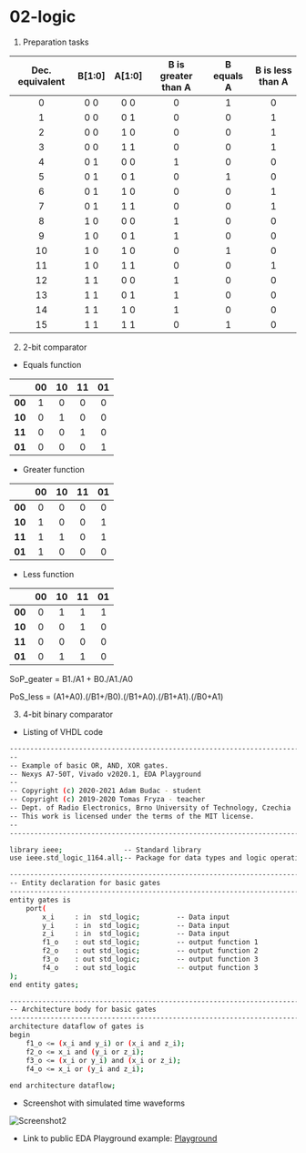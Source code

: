 # 02-logic

1. Preparation tasks

| **Dec. equivalent** | **B[1:0]** | **A[1:0]** | **B is greater than A** | **B equals A** | **B is less than A** |
| :-: | :-: | :-: | :-: | :-: | :-: |
| 0 | 0 0 | 0 0 | 0 | 1 | 0 |
| 1 | 0 0 | 0 1 | 0 | 0 | 1 |
| 2 | 0 0 | 1 0 | 0 | 0 | 1 |
| 3 | 0 0 | 1 1 | 0 | 0 | 1 |
| 4 | 0 1 | 0 0 | 1 | 0 | 0 |
| 5 | 0 1 | 0 1 | 0 | 1 | 0 |
| 6 | 0 1 | 1 0 | 0 | 0 | 1 |
| 7 | 0 1 | 1 1 | 0 | 0 | 1 |
| 8 | 1 0 | 0 0 | 1 | 0 | 0 |
| 9 | 1 0 | 0 1 | 1 | 0 | 0 |
| 10 | 1 0 | 1 0 | 0 | 1 | 0 |
| 11 | 1 0 | 1 1 | 0 | 0 | 1 |
| 12 | 1 1 | 0 0 | 1 | 0 | 0 |
| 13 | 1 1 | 0 1 | 1 | 0 | 0 |
| 14 | 1 1 | 1 0 | 1 | 0 | 0 |
| 15 | 1 1 | 1 1 | 0 | 1 | 0 |

2. 2-bit comparator

* Equals function

|    | 00 | 10 | 11 | 01 |
| :-: | :-: | :-: | :-: | :-: |
| **00** | 1 | 0 | 0 | 0 |
| **10** | 0 | 1 | 0 | 0 |
| **11** | 0 | 0 | 1 | 0 |
| **01** | 0 | 0 | 0 | 1 |

* Greater function

|    | 00 | 10 | 11 | 01 |
| :-: | :-: | :-: | :-: | :-: |
| **00** | 0 | 0 | 0 | 0 |
| **10** | 1 | 0 | 0 | 1 |
| **11** | 1 | 1 | 0 | 1 |
| **01** | 1 | 0 | 0 | 0 |

* Less function

|    | 00 | 10 | 11 | 01 |
| :-: | :-: | :-: | :-: | :-: |
| **00** | 0 | 1 | 1 | 1 |
| **10** | 0 | 0 | 1 | 0 |
| **11** | 0 | 0 | 0 | 0 |
| **01** | 0 | 1 | 1 | 0 |

SoP_geater = B1./A1 + B0./A1./A0

PoS_less = (A1+A0).(/B1+/B0).(/B1+A0).(/B1+A1).(/B0+A1)

3. 4-bit binary comparator

* Listing of VHDL code

```bash
------------------------------------------------------------------------
--
-- Example of basic OR, AND, XOR gates.
-- Nexys A7-50T, Vivado v2020.1, EDA Playground
--
-- Copyright (c) 2020-2021 Adam Budac - student
-- Copyright (c) 2019-2020 Tomas Fryza - teacher
-- Dept. of Radio Electronics, Brno University of Technology, Czechia
-- This work is licensed under the terms of the MIT license.
--
------------------------------------------------------------------------

library ieee;               -- Standard library
use ieee.std_logic_1164.all;-- Package for data types and logic operations

------------------------------------------------------------------------
-- Entity declaration for basic gates
------------------------------------------------------------------------
entity gates is
    port(
        x_i     : in  std_logic;         -- Data input
        y_i     : in  std_logic;         -- Data input
        z_i     : in  std_logic;         -- Data input
        f1_o    : out std_logic;         -- output function 1
        f2_o    : out std_logic;         -- output function 2
        f3_o    : out std_logic;         -- output function 3
        f4_o    : out std_logic          -- output function 3
);
end entity gates;

------------------------------------------------------------------------
-- Architecture body for basic gates
------------------------------------------------------------------------
architecture dataflow of gates is
begin
    f1_o <= (x_i and y_i) or (x_i and z_i);
    f2_o <= x_i and (y_i or z_i);
    f3_o <= (x_i or y_i) and (x_i or z_i);
    f4_o <= x_i or (y_i and z_i);
    
end architecture dataflow;
```

* Screenshot with simulated time waveforms

![Screenshot2](screen2.png)

* Link to public EDA Playground example: [Playground](https://www.edaplayground.com/x/jtKs)






